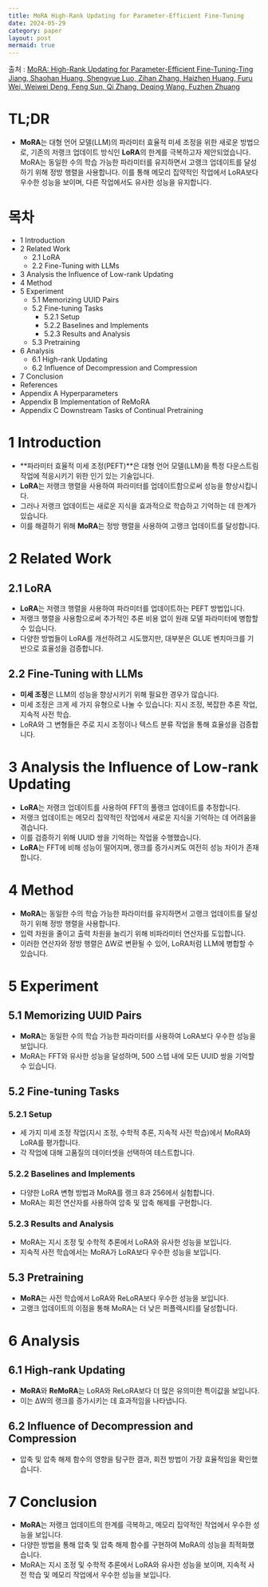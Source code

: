 ```yaml
---
title: MoRA High-Rank Updating for Parameter-Efficient Fine-Tuning
date: 2024-05-29
category: paper
layout: post
mermaid: true
---
```

출처 : [MoRA: High-Rank Updating for Parameter-Efficient Fine-Tuning-Ting Jiang, Shaohan Huang, Shengyue Luo, Zihan Zhang, Haizhen Huang, Furu Wei, Weiwei Deng, Feng Sun, Qi Zhang, Deqing Wang, Fuzhen Zhuang](https://cdn.jsdelivr.net/npm/bootstrap@5.3.0/dist/css/bootstrap.min.css)

# TL;DR
- **MoRA**는 대형 언어 모델(LLM)의 파라미터 효율적 미세 조정을 위한 새로운 방법으로, 기존의 저랭크 업데이트 방식인 **LoRA**의 한계를 극복하고자 제안되었습니다. MoRA는 동일한 수의 학습 가능한 파라미터를 유지하면서 고랭크 업데이트를 달성하기 위해 정방 행렬을 사용합니다. 이를 통해 메모리 집약적인 작업에서 LoRA보다 우수한 성능을 보이며, 다른 작업에서도 유사한 성능을 유지합니다.

# 목차
- 1 Introduction
- 2 Related Work
  - 2.1 LoRA
  - 2.2 Fine-Tuning with LLMs
- 3 Analysis the Influence of Low-rank Updating
- 4 Method
- 5 Experiment
  - 5.1 Memorizing UUID Pairs
  - 5.2 Fine-tuning Tasks
    - 5.2.1 Setup
    - 5.2.2 Baselines and Implements
    - 5.2.3 Results and Analysis
  - 5.3 Pretraining
- 6 Analysis
  - 6.1 High-rank Updating
  - 6.2 Influence of Decompression and Compression
- 7 Conclusion
- References
- Appendix A Hyperparameters
- Appendix B Implementation of ReMoRA
- Appendix C Downstream Tasks of Continual Pretraining

# 1 Introduction
- **파라미터 효율적 미세 조정(PEFT)**은 대형 언어 모델(LLM)을 특정 다운스트림 작업에 적응시키기 위한 인기 있는 기술입니다.
- **LoRA**는 저랭크 행렬을 사용하여 파라미터를 업데이트함으로써 성능을 향상시킵니다.
- 그러나 저랭크 업데이트는 새로운 지식을 효과적으로 학습하고 기억하는 데 한계가 있습니다.
- 이를 해결하기 위해 **MoRA**는 정방 행렬을 사용하여 고랭크 업데이트를 달성합니다.

# 2 Related Work
## 2.1 LoRA
- **LoRA**는 저랭크 행렬을 사용하여 파라미터를 업데이트하는 PEFT 방법입니다.
- 저랭크 행렬을 사용함으로써 추가적인 추론 비용 없이 원래 모델 파라미터에 병합할 수 있습니다.
- 다양한 방법들이 LoRA를 개선하려고 시도했지만, 대부분은 GLUE 벤치마크를 기반으로 효율성을 검증합니다.

## 2.2 Fine-Tuning with LLMs
- **미세 조정**은 LLM의 성능을 향상시키기 위해 필요한 경우가 많습니다.
- 미세 조정은 크게 세 가지 유형으로 나눌 수 있습니다: 지시 조정, 복잡한 추론 작업, 지속적 사전 학습.
- LoRA와 그 변형들은 주로 지시 조정이나 텍스트 분류 작업을 통해 효율성을 검증합니다.

# 3 Analysis the Influence of Low-rank Updating
- **LoRA**는 저랭크 업데이트를 사용하여 FFT의 풀랭크 업데이트를 추정합니다.
- 저랭크 업데이트는 메모리 집약적인 작업에서 새로운 지식을 기억하는 데 어려움을 겪습니다.
- 이를 검증하기 위해 UUID 쌍을 기억하는 작업을 수행했습니다.
- **LoRA**는 FFT에 비해 성능이 떨어지며, 랭크를 증가시켜도 여전히 성능 차이가 존재합니다.

# 4 Method
- **MoRA**는 동일한 수의 학습 가능한 파라미터를 유지하면서 고랭크 업데이트를 달성하기 위해 정방 행렬을 사용합니다.
- 입력 차원을 줄이고 출력 차원을 늘리기 위해 비파라미터 연산자를 도입합니다.
- 이러한 연산자와 정방 행렬은 ΔW로 변환될 수 있어, LoRA처럼 LLM에 병합할 수 있습니다.

# 5 Experiment
## 5.1 Memorizing UUID Pairs
- **MoRA**는 동일한 수의 학습 가능한 파라미터를 사용하여 LoRA보다 우수한 성능을 보입니다.
- MoRA는 FFT와 유사한 성능을 달성하며, 500 스텝 내에 모든 UUID 쌍을 기억할 수 있습니다.

## 5.2 Fine-tuning Tasks
### 5.2.1 Setup
- 세 가지 미세 조정 작업(지시 조정, 수학적 추론, 지속적 사전 학습)에서 MoRA와 LoRA를 평가합니다.
- 각 작업에 대해 고품질의 데이터셋을 선택하여 테스트합니다.

### 5.2.2 Baselines and Implements
- 다양한 LoRA 변형 방법과 MoRA를 랭크 8과 256에서 실험합니다.
- MoRA는 회전 연산자를 사용하여 압축 및 압축 해제를 구현합니다.

### 5.2.3 Results and Analysis
- MoRA는 지시 조정 및 수학적 추론에서 LoRA와 유사한 성능을 보입니다.
- 지속적 사전 학습에서는 MoRA가 LoRA보다 우수한 성능을 보입니다.

## 5.3 Pretraining
- **MoRA**는 사전 학습에서 LoRA와 ReLoRA보다 우수한 성능을 보입니다.
- 고랭크 업데이트의 이점을 통해 MoRA는 더 낮은 퍼플렉시티를 달성합니다.

# 6 Analysis
## 6.1 High-rank Updating
- **MoRA**와 **ReMoRA**는 LoRA와 ReLoRA보다 더 많은 유의미한 특이값을 보입니다.
- 이는 ΔW의 랭크를 증가시키는 데 효과적임을 나타냅니다.

## 6.2 Influence of Decompression and Compression
- 압축 및 압축 해제 함수의 영향을 탐구한 결과, 회전 방법이 가장 효율적임을 확인했습니다.

# 7 Conclusion
- **MoRA**는 저랭크 업데이트의 한계를 극복하고, 메모리 집약적인 작업에서 우수한 성능을 보입니다.
- 다양한 방법을 통해 압축 및 압축 해제 함수를 구현하여 MoRA의 성능을 최적화했습니다.
- MoRA는 지시 조정 및 수학적 추론에서 LoRA와 유사한 성능을 보이며, 지속적 사전 학습 및 메모리 작업에서 우수한 성능을 보입니다.